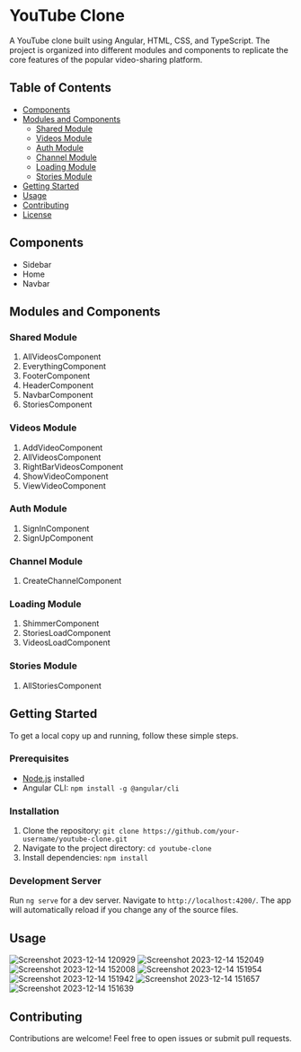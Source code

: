 # YouTube Clone

A YouTube clone built using Angular, HTML, CSS, and TypeScript. The project is organized into different modules and components to replicate the core features of the popular video-sharing platform.

## Table of Contents

- [Components](#components)
- [Modules and Components](#modules-and-components)
  - [Shared Module](#shared-module)
  - [Videos Module](#videos-module)
  - [Auth Module](#auth-module)
  - [Channel Module](#channel-module)
  - [Loading Module](#loading-module)
  - [Stories Module](#stories-module)
- [Getting Started](#getting-started)
- [Usage](#usage)
- [Contributing](#contributing)
- [License](#license)

## Components

- Sidebar
- Home
- Navbar

## Modules and Components

### Shared Module

1. AllVideosComponent
2. EverythingComponent
3. FooterComponent
4. HeaderComponent
5. NavbarComponent
6. StoriesComponent

### Videos Module

1. AddVideoComponent
2. AllVideosComponent
3. RightBarVideosComponent
4. ShowVideoComponent
5. ViewVideoComponent

### Auth Module

1. SignInComponent
2. SignUpComponent

### Channel Module

1. CreateChannelComponent

### Loading Module

1. ShimmerComponent
2. StoriesLoadComponent
3. VideosLoadComponent

### Stories Module

1. AllStoriesComponent

## Getting Started

To get a local copy up and running, follow these simple steps.

### Prerequisites

- [Node.js](https://nodejs.org/) installed
- Angular CLI: `npm install -g @angular/cli`

### Installation

1. Clone the repository: `git clone https://github.com/your-username/youtube-clone.git`
2. Navigate to the project directory: `cd youtube-clone`
3. Install dependencies: `npm install`

### Development Server

Run `ng serve` for a dev server. Navigate to `http://localhost:4200/`. The app will automatically reload if you change any of the source files.

## Usage

![Screenshot 2023-12-14 120929](https://github.com/nancy-chaalan/youtube-nancy/assets/150782100/78bd7ad4-dc67-412c-8c50-9c77b473f918)
![Screenshot 2023-12-14 152049](https://github.com/nancy-chaalan/youtube-nancy/assets/150782100/1be3c2c1-0e90-4976-8bf7-752c2a87557b)
![Screenshot 2023-12-14 152008](https://github.com/nancy-chaalan/youtube-nancy/assets/150782100/3a1e0376-525e-4936-8617-e7d836c9af5b)
![Screenshot 2023-12-14 151954](https://github.com/nancy-chaalan/youtube-nancy/assets/150782100/b9e619ce-8054-4ac6-ac8e-9e48288f94d2)
![Screenshot 2023-12-14 151942](https://github.com/nancy-chaalan/youtube-nancy/assets/150782100/b25519da-8242-4a2e-bd2c-dd4185226942)
![Screenshot 2023-12-14 151657](https://github.com/nancy-chaalan/youtube-nancy/assets/150782100/c1c914e8-ef81-4981-a512-2a7448dd525c)
![Screenshot 2023-12-14 151639](https://github.com/nancy-chaalan/youtube-nancy/assets/150782100/8d0a81bd-2072-4625-a7de-25640882e1a4)




## Contributing

Contributions are welcome! Feel free to open issues or submit pull requests.

